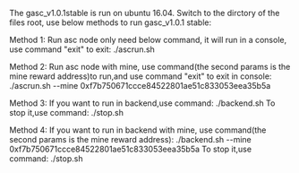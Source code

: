 The gasc_v1.0.1stable is run on ubuntu 16.04.
Switch to the dirctory of the files root, use below methods to run gasc_v1.0.1 stable:

Method 1:
	Run asc node only need below command, it will run in a console, use command "exit" to exit:
		./ascrun.sh

Method 2:
	Run asc node with mine, use command(the second params is the mine reward address)to run,and use command "exit" to exit in console:
		./ascrun.sh --mine 0xf7b750671ccce84522801ae51c833053eea35b5a

Method 3:
	If you want to run in backend,use command:
		./backend.sh
	To stop it,use command:
		./stop.sh 

Method 4:
	If you want to run in backend with mine, use command(the second params is the mine reward address):
		./backend.sh --mine 0xf7b750671ccce84522801ae51c833053eea35b5a
	To stop it,use command:
        	./stop.sh
